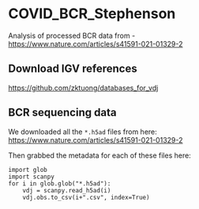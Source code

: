 # COVID_BCR_Stephenson

Analysis of processed BCR data from - https://www.nature.com/articles/s41591-021-01329-2

## Download IGV references

https://github.com/zktuong/databases_for_vdj

## BCR sequencing data

We downloaded all the `*.h5ad` files from here: https://www.nature.com/articles/s41591-021-01329-2

Then grabbed the metadata for each of these files here:

```
import glob
import scanpy
for i in glob.glob("*.h5ad"):
    vdj = scanpy.read_h5ad(i)
    vdj.obs.to_csv(i+".csv", index=True)
```

<br><br>